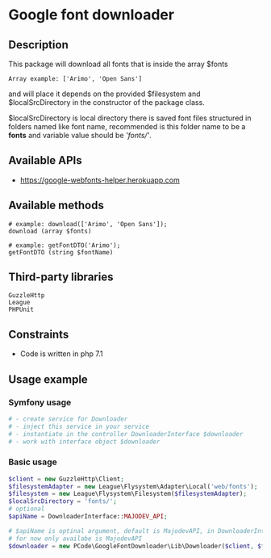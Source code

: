 # Google font downloader

## Description

This package will download all fonts that is inside the array $fonts

    Array example: ['Arimo', 'Open Sans']
    
and will place it depends on the provided $filesystem and $localSrcDirectory
in the constructor of the package class.

$localSrcDirectory is local directory there is saved font files structured in folders named like font name,
 recommended is this folder name to be a **fonts** and variable value should be *'fonts/'*. 

## Available APIs

- https://google-webfonts-helper.herokuapp.com
    
## Available methods

    # example: download(['Arimo', 'Open Sans']);
    download (array $fonts)
    
    # example: getFontDTO('Arimo');
    getFontDTO (string $fontName)

## Third-party libraries

    GuzzleHttp
    League
    PHPUnit
    
## Constraints

- Code is written in php 7.1
    
## Usage example

### Symfony usage

```PHP
# - create service for Downloader
# - inject this service in your service
# - instantiate in the controller DownloaderInterface $downloader
# - work with interface object $downloader
```

### Basic usage

```PHP
$client = new GuzzleHttp\Client;
$filesystemAdapter = new League\Flysystem\Adapter\Local('web/fonts');
$filesystem = new League\Flysystem\Filesystem($filesystemAdapter);
$localSrcDirectory = 'fonts/';
# optional
$apiName = DownloaderInterface::MAJODEV_API;

# $apiName is optinal argument, default is MajodevAPI, in DownloaderInterface you can find all availabe APIs,
# for now only availabe is MajodevAPI 
$downloader = new PCode\GoogleFontDownloader\Lib\Downloader($client, $filesystem, $localSrcDirectory, $apiName);
```   